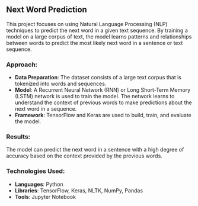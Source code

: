 ## Next Word Prediction

This project focuses on using Natural Language Processing (NLP) techniques to predict the next word in a given text sequence. By training a model on a large corpus of text, the model learns patterns and relationships between words to predict the most likely next word in a sentence or text sequence.

### Approach:
- **Data Preparation**: The dataset consists of a large text corpus that is tokenized into words and sequences.
- **Model**: A Recurrent Neural Network (RNN) or Long Short-Term Memory (LSTM) network is used to train the model. The network learns to understand the context of previous words to make predictions about the next word in a sequence.
- **Framework**: TensorFlow and Keras are used to build, train, and evaluate the model.

### Results:
The model can predict the next word in a sentence with a high degree of accuracy based on the context provided by the previous words.

### Technologies Used:
- **Languages**: Python  
- **Libraries**: TensorFlow, Keras, NLTK, NumPy, Pandas  
- **Tools**: Jupyter Notebook

